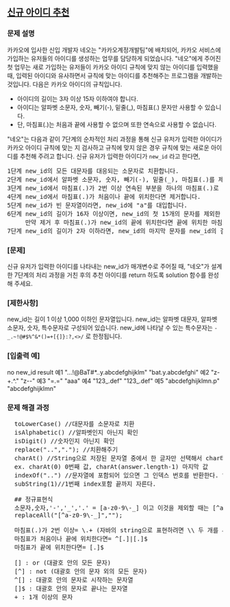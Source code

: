 ## <a href="https://school.programmers.co.kr/learn/courses/30/lessons/72410">신규 아이디 추천</a>

### 문제 설명
카카오에 입사한 신입 개발자 네오는 "카카오계정개발팀"에 배치되어, 카카오 서비스에 가입하는 유저들의 아이디를 생성하는 업무를 담당하게 되었습니다. "네오"에게 주어진 첫 업무는 새로 가입하는 유저들이 카카오 아이디 규칙에 맞지 않는 아이디를 입력했을 때, 입력된 아이디와 유사하면서 규칙에 맞는 아이디를 추천해주는 프로그램을 개발하는 것입니다.
다음은 카카오 아이디의 규칙입니다.

<ul>
<li>아이디의 길이는 3자 이상 15자 이하여야 합니다.</li>
<li>아이디는 알파벳 소문자, 숫자, 빼기(-), 밑줄(_), 마침표(.) 문자만 사용할 수 있습니다.</li>
<li>단, 마침표(.)는 처음과 끝에 사용할 수 없으며 또한 연속으로 사용할 수 없습니다.</li>
</ul>

"네오"는 다음과 같이 7단계의 순차적인 처리 과정을 통해 신규 유저가 입력한 아이디가 카카오 아이디 규칙에 맞는 지 검사하고 규칙에 맞지 않은 경우 규칙에 맞는 새로운 아이디를 추천해 주려고 합니다.
신규 유저가 입력한 아이디가 <code>new_id</code> 라고 한다면,
<pre>
1단계 new_id의 모든 대문자를 대응되는 소문자로 치환합니다.
2단계 new_id에서 알파벳 소문자, 숫자, 빼기(-), 밑줄(_), 마침표(.)를 제외한 모든 문자를 제거합니다.
3단계 new_id에서 마침표(.)가 2번 이상 연속된 부분을 하나의 마침표(.)로 치환합니다.
4단계 new_id에서 마침표(.)가 처음이나 끝에 위치한다면 제거합니다.
5단계 new_id가 빈 문자열이라면, new_id에 "a"를 대입합니다.
6단계 new_id의 길이가 16자 이상이면, new_id의 첫 15개의 문자를 제외한 나머지 문자들을 모두 제거합니다.
     만약 제거 후 마침표(.)가 new_id의 끝에 위치한다면 끝에 위치한 마침표(.) 문자를 제거합니다.
7단계 new_id의 길이가 2자 이하라면, new_id의 마지막 문자를 new_id의 길이가 3이 될 때까지 반복해서 끝에 붙입니다.
</pre>


### [문제]
신규 유저가 입력한 아이디를 나타내는 new_id가 매개변수로 주어질 때, "네오"가 설계한 7단계의 처리 과정을 거친 후의 추천 아이디를 return 하도록 solution 함수를 완성해 주세요.

### [제한사항]
new_id는 길이 1 이상 1,000 이하인 문자열입니다.
new_id는 알파벳 대문자, 알파벳 소문자, 숫자, 특수문자로 구성되어 있습니다.
new_id에 나타날 수 있는 특수문자는 <code>-_.~!@#$%^&*()=+[{]}:?,<>/</code> 로 한정됩니다.

### [입출력 예]
no	new_id	result
예1	"...!@BaT#*..y.abcdefghijklm"	"bat.y.abcdefghi"
예2	"z-+.^."	"z--"
예3	"=.="	"aaa"
예4	"123_.def"	"123_.def"
예5	"abcdefghijklmn.p"	"abcdefghijklmn"


### 문제 해결 과정 
<pre>
  toLowerCase() //대문자를 소문자로 치환
  isAlphabetic() //알파벳인지 아닌지 확인
  isDigit() //숫자인지 아닌지 확인
  replace("..","."); //치환해주기
  charAt() //String으로 저장된 문자열 중에서 한 글자만 선택해서 char타입으로 변환해준다.
  ex. charAt(0) 0번째 값, charAt(answer.length-1) 마지막 값
  indexOf("..") //문자열에 포함되어 있으면 그 인덱스 번호를 반환한다. 없다면 -1을 반환
  subString(1)//1번째 index포함 끝까지 자른다.

  ## 정규표현식
  소문자,숫자,'-','_','.' = [a-z0-9\-_] 이고 이것을 제외할 때는 [^a-z0-9\-_] 이렇게 표시
  replaceAll("[^a-z0-9\-_]","");

  마침표(.)가 2번 이상= \.+ (자바의 string으로 표현하려면 \\ 두 개를 써줘야 한다. )
  마침표가 처음이나 끝에 위치한다면= ^[.]|[.]$
  마침표가 끝에 위치한다면= [.]$

  [] : or (대괄호 안의 모든 문자)
  [^] : not (대괄호 안의 문자 외의 모든 문자)
  ^[] : 대괄호 안의 문자로 시작하는 문자열
  []$ : 대괄호 안의 문자로 끝나는 문자열
  + : 1개 이상의 문자
</pre>
